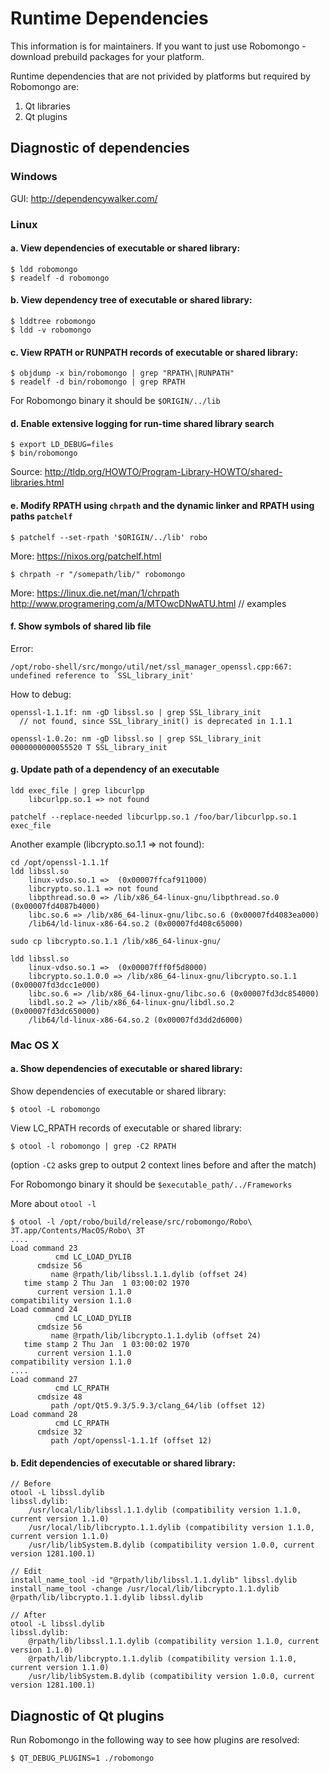 Runtime Dependencies
====================

This information is for maintainers. If you want to just use Robomongo - download 
prebuild packages for your platform.

Runtime dependencies that are not privided by platforms but required by Robomongo are:

1. Qt libraries
2. Qt plugins

Diagnostic of dependencies
--------------------------

### Windows 

GUI: http://dependencywalker.com/

### Linux

#### a. View dependencies of executable or shared library: 

    $ ldd robomongo
    $ readelf -d robomongo

#### b. View dependency tree of executable or shared library:  

    $ lddtree robomongo
    $ ldd -v robomongo

#### c. View RPATH or RUNPATH records of executable or shared library:

    $ objdump -x bin/robomongo | grep "RPATH\|RUNPATH"
    $ readelf -d bin/robomongo | grep RPATH     
    
For Robomongo binary it should be `$ORIGIN/../lib`

#### d. Enable extensive logging for run-time shared library search 

    $ export LD_DEBUG=files
    $ bin/robomongo
    
Source: 
http://tldp.org/HOWTO/Program-Library-HOWTO/shared-libraries.html

#### e. Modify RPATH using `chrpath` and the dynamic linker and RPATH using paths `patchelf`
    
    $ patchelf --set-rpath '$ORIGIN/../lib' robo
    
More: https://nixos.org/patchelf.html

    $ chrpath -r "/somepath/lib/" robomongo

More:
https://linux.die.net/man/1/chrpath
http://www.programering.com/a/MTOwcDNwATU.html	// examples

#### f. Show symbols of shared lib file

Error: 
```
/opt/robo-shell/src/mongo/util/net/ssl_manager_openssl.cpp:667: 
undefined reference to `SSL_library_init'
```

How to debug:
```
openssl-1.1.1f: nm -gD libssl.so | grep SSL_library_init  
  // not found, since SSL_library_init() is deprecated in 1.1.1
   
openssl-1.0.2o: nm -gD libssl.so | grep SSL_library_init
0000000000055520 T SSL_library_init
```  

#### g. Update path of a dependency of an executable

```
ldd exec_file | grep libcurlpp
	libcurlpp.so.1 => not found

patchelf --replace-needed libcurlpp.so.1 /foo/bar/libcurlpp.so.1 exec_file
```

Another example (libcrypto.so.1.1 => not found):  

```
cd /opt/openssl-1.1.1f
ldd libssl.so
	linux-vdso.so.1 =>  (0x00007ffcaf911000)
	libcrypto.so.1.1 => not found
	libpthread.so.0 => /lib/x86_64-linux-gnu/libpthread.so.0 (0x00007fd4087b4000)
	libc.so.6 => /lib/x86_64-linux-gnu/libc.so.6 (0x00007fd4083ea000)
	/lib64/ld-linux-x86-64.so.2 (0x00007fd408c65000)

sudo cp libcrypto.so.1.1 /lib/x86_64-linux-gnu/

ldd libssl.so
	linux-vdso.so.1 =>  (0x00007fff0f5d8000)
	libcrypto.so.1.0.0 => /lib/x86_64-linux-gnu/libcrypto.so.1.1 (0x00007fd3dcc1e000)
	libc.so.6 => /lib/x86_64-linux-gnu/libc.so.6 (0x00007fd3dc854000)
	libdl.so.2 => /lib/x86_64-linux-gnu/libdl.so.2 (0x00007fd3dc650000)
	/lib64/ld-linux-x86-64.so.2 (0x00007fd3dd2d6000)

```

### Mac OS X

#### a. Show dependencies of executable or shared library:

Show dependencies of executable or shared library:

    $ otool -L robomongo

View LC_RPATH records of executable or shared library:

    $ otool -l robomongo | grep -C2 RPATH
    
(option `-C2` asks grep to output 2 context lines before and after the match)

For Robomongo binary it should be `$executable_path/../Frameworks`

More about `otool -l`

```				
$ otool -l /opt/robo/build/release/src/robomongo/Robo\ 3T.app/Contents/MacOS/Robo\ 3T 
....
Load command 23
          cmd LC_LOAD_DYLIB
      cmdsize 56
         name @rpath/lib/libssl.1.1.dylib (offset 24)
   time stamp 2 Thu Jan  1 03:00:02 1970
      current version 1.1.0
compatibility version 1.1.0
Load command 24
          cmd LC_LOAD_DYLIB
      cmdsize 56
         name @rpath/lib/libcrypto.1.1.dylib (offset 24)
   time stamp 2 Thu Jan  1 03:00:02 1970
      current version 1.1.0
compatibility version 1.1.0
....
Load command 27
          cmd LC_RPATH
      cmdsize 48
         path /opt/Qt5.9.3/5.9.3/clang_64/lib (offset 12)
Load command 28
          cmd LC_RPATH
      cmdsize 32
         path /opt/openssl-1.1.1f (offset 12)
```	 

#### b. Edit dependencies of executable or shared library:
```
// Before 
otool -L libssl.dylib 
libssl.dylib:
	/usr/local/lib/libssl.1.1.dylib (compatibility version 1.1.0, current version 1.1.0)
	/usr/local/lib/libcrypto.1.1.dylib (compatibility version 1.1.0, current version 1.1.0)
	/usr/lib/libSystem.B.dylib (compatibility version 1.0.0, current version 1281.100.1)
    
// Edit
install_name_tool -id "@rpath/lib/libssl.1.1.dylib" libssl.dylib
install_name_tool -change /usr/local/lib/libcrypto.1.1.dylib @rpath/lib/libcrypto.1.1.dylib libssl.dylib

// After
otool -L libssl.dylib 
libssl.dylib:
	@rpath/lib/libssl.1.1.dylib (compatibility version 1.1.0, current version 1.1.0)
	@rpath/lib/libcrypto.1.1.dylib (compatibility version 1.1.0, current version 1.1.0)
	/usr/lib/libSystem.B.dylib (compatibility version 1.0.0, current version 1281.100.1)    
```    


Diagnostic of Qt plugins
------------------------

Run Robomongo in the following way to see how plugins are resolved:

    $ QT_DEBUG_PLUGINS=1 ./robomongo
    

